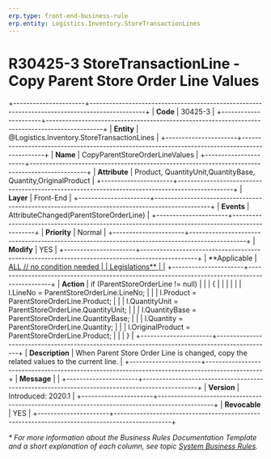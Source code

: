 ```yaml
---
erp.type: front-end-business-rule
erp.entity: Logistics.Inventory.StoreTransactionLines
---
```


# R30425-3 StoreTransactionLine - Copy Parent Store Order Line Values
+----------------------+-----------------------------------------------------------------------------------------------+
| **Code**             | 30425-3                                                                                       |
+----------------------+-----------------------------------------------------------------------------------------------+
| **Entity**           | @Logistics.Inventory.StoreTransactionLines                                                    |
+----------------------+-----------------------------------------------------------------------------------------------+
| **Name**             | CopyParentStoreOrderLineValues                                                                |
+----------------------+-----------------------------------------------------------------------------------------------+
| **Attribute**        | Product, QuantityUnit,QuantityBase, Quantity,OriginalProduct                                  |
+----------------------+-----------------------------------------------------------------------------------------------+
| **Layer**            | Front-End                                                                                     |
+----------------------+-----------------------------------------------------------------------------------------------+
| **Events**           | AttributeChanged(ParentStoreOrderLine)                                                        |
+----------------------+-----------------------------------------------------------------------------------------------+
| **Priority**         | Normal                                                                                        |
+----------------------+-----------------------------------------------------------------------------------------------+
| **Modify**           | YES                                                                                           |
+----------------------+-----------------------------------------------------------------------------------------------+
| **Applicable         | [ALL // no condition needed                                                                   |
| Legislations**       | ](xref:applicable-legislations)                                                               |
+----------------------+-----------------------------------------------------------------------------------------------+
| **Action**           | if (ParentStoreOrderLine != null)                                                             |
|                      | {                                                                                             |
|                      |                                                                                               |
|                      | l.LineNo = ParentStoreOrderLine.LineNo;                                                       |
|                      | l.Product = ParentStoreOrderLine.Product;                                                     |
|                      | l.QuantityUnit = ParentStoreOrderLine.QuantityUnit;                                           |
|                      | l.QuantityBase = ParentStoreOrderLine.QuantityBase;                                           |
|                      | l.Quantity = ParentStoreOrderLine.Quantity;                                                   |
|                      | l.OriginalProduct = ParentStoreOrderLine.Product;                                             |
|                      | }                                                                                             |
+----------------------+-----------------------------------------------------------------------------------------------+
| **Description**      | When Parent Store Order Line is changed, copy the related values to the current line.         |
+----------------------+-----------------------------------------------------------------------------------------------+
| **Message**          |                                                                                               |
+----------------------+-----------------------------------------------------------------------------------------------+
| **Version**          | Introduced: 2020.1                                                                            |
+----------------------+-----------------------------------------------------------------------------------------------+
| **Revocable**        | YES                                                                                           |
+----------------------+-----------------------------------------------------------------------------------------------+

*\* For more information about the Business Rules Documentation Template and a short explanation of each column, see
topic [System Business Rules](../templates/template-description-system-business-rules.md).*
